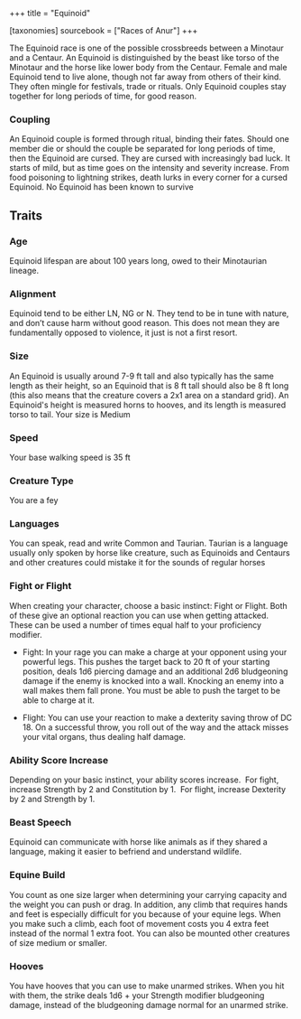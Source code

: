 +++
title = "Equinoid"

[taxonomies]
sourcebook = ["Races of Anur"]
+++



The Equinoid race is one of the possible crossbreeds between a Minotaur and a Centaur. An Equinoid is distinguished by the beast like torso of the Minotaur and the horse like lower body from the Centaur. Female and male Equinoid tend to live alone, though not far away from others of their kind. They often mingle for festivals, trade or rituals. Only Equinoid couples stay together for long periods of time, for good reason.

### Coupling
An Equinoid couple is formed through ritual, binding their fates. Should one member die or should the couple be separated for long periods of time, then the Equinoid are cursed. They are cursed with increasingly bad luck. It starts of mild, but as time goes on the intensity and severity increase. From food poisoning to lightning strikes, death lurks in every corner for a cursed Equinoid. No Equinoid has been known to survive

## Traits
### Age
Equinoid lifespan are about 100 years long, owed to their Minotaurian lineage.
### Alignment
Equinoid tend to be either LN, NG or N. They tend to be in tune with nature, and don’t cause harm without good reason. This does not mean they are fundamentally opposed to violence, it just is not a first resort.
### Size
An Equinoid is usually around 7-9 ft tall and also typically has the same length as their height, so an Equinoid that is 8 ft tall should also be 8 ft long (this also means that the creature covers a 2x1 area on a standard grid). An Equinoid's height is measured horns to hooves, and its length is measured torso to tail. Your size is Medium
### Speed
Your base walking speed is 35 ft
### Creature Type
You are a fey
### Languages
You can speak, read and write Common and Taurian. Taurian is a language usually only spoken by horse like creature, such as Equinoids and Centaurs and other creatures could mistake it for the sounds of regular horses

### Fight or Flight
When creating your character, choose a basic instinct: Fight or Flight. Both of these give an optional reaction you can use when getting attacked. These can be used a number of times equal half to your proficiency modifier.

- Fight: In your rage you can make a charge at your opponent using your powerful legs. This pushes the target back to 20 ft of your starting position, deals 1d6 piercing damage and an additional 2d6 bludgeoning damage if the enemy is knocked into a wall. Knocking an enemy into a wall makes them fall prone. You must be able to push the target to be able to charge at it.
    
- Flight: You can use your reaction to make a dexterity saving throw of DC 18. On a successful throw, you roll out of the way and the attack misses your vital organs, thus dealing half damage.
    

### Ability Score Increase
Depending on your basic instinct, your ability scores increase. 
For fight, increase Strength by 2 and Constitution by 1. 
For flight, increase Dexterity by 2 and Strength by 1.

### Beast Speech 
Equinoid can communicate with horse like animals as if they shared a language, making it easier to befriend and understand wildlife.

### Equine Build
You count as one size larger when determining your carrying capacity and the weight you can push or drag. In addition, any climb that requires hands and feet is especially difficult for you because of your equine legs. When you make such a climb, each foot of movement costs you 4 extra feet instead of the normal 1 extra foot. You can also be mounted other creatures of size medium or smaller.
### Hooves 
You have hooves that you can use to make unarmed strikes. When you hit with them, the strike deals 1d6 + your Strength modifier bludgeoning damage, instead of the bludgeoning damage normal for an unarmed strike.

